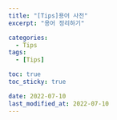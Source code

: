 ```yaml
---
title: "[Tips]용어 사전"
excerpt: "용어 정리하기"

categories:
  - Tips
tags:
  - [Tips]

toc: true
toc_sticky: true

date: 2022-07-10
last_modified_at: 2022-07-10
---
```

